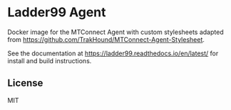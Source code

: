 # Ladder99 Agent

Docker image for the MTConnect Agent with custom stylesheets adapted from https://github.com/TrakHound/MTConnect-Agent-Stylesheet.

See the documentation at https://ladder99.readthedocs.io/en/latest/ for install and build instructions.

## License

MIT

